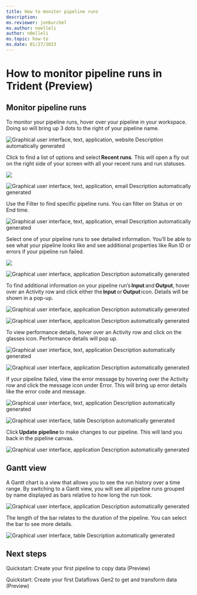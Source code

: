 ```yaml
---
title: How to monitor pipeline runs
description:
ms.reviewer: jonburchel
ms.author: noelleli
author: n0elleli
ms.topic: how-to 
ms.date: 01/27/2023
---
```


# How to monitor pipeline runs in Trident (Preview)

## Monitor pipeline runs

To monitor your pipeline runs, hover over your pipeline in your workspace. Doing so will bring up 3 dots to the right of your pipeline name.

![Graphical user interface, text, application, website  Description automatically generated](media/image1.png)

Click to find a list of options and select **Recent runs**. This will open a fly out on the right side of your screen with all your recent runs and run statuses.

![](media/image2.png)

![Graphical user interface, text, application, email  Description automatically generated](media/image3.png)

Use the Filter to find specific pipeline runs. You can filter on Status or on End time.

![Graphical user interface, text, application, email  Description automatically generated](media/image4.png)

Select one of your pipeline runs to see detailed information. You’ll be able to see what your pipeline looks like and see additional properties like Run ID or errors if your pipeline run failed.

![](media/image5.png)

![Graphical user interface, application  Description automatically generated](media/image6.png)

To find additional information on your pipeline run’s **Input** and **Output**, hover over an Activity row and click either the **Input** or **Output** icon. Details will be shown in a pop-up.

![Graphical user interface, application  Description automatically generated](media/image7.png)

![Graphical user interface, application  Description automatically generated](media/image8.png)

To view performance details, hover over an Activity row and click on the glasses icon. Performance details will pop up.

![Graphical user interface, text, application  Description automatically generated](media/image9.png)

![Graphical user interface, application  Description automatically generated](media/image10.png)

If your pipeline failed, view the error message by hovering over the Activity row and click the message icon under Error. This will bring up error details like the error code and message.

![Graphical user interface, text, application  Description automatically generated](media/image11.png)

![Graphical user interface, table  Description automatically generated](media/image12.png)

Click **Update pipeline** to make changes to our pipeline. This will land you back in the pipeline canvas.

![Graphical user interface, application  Description automatically generated](media/image13.png)

## Gantt view

A Gantt chart is a view that allows you to see the run history over a time range. By switching to a Gantt view, you will see all pipeline runs grouped by name displayed as bars relative to how long the run took. 

![Graphical user interface, application  Description automatically generated](media/image14.png)

The length of the bar relates to the duration of the pipeline. You can select the bar to see more details.

![Graphical user interface, table  Description automatically generated](media/image15.png)

## Next steps

Quickstart: Create your first pipeline to copy data (Preview)

Quickstart: Create your first Dataflows Gen2 to get and transform data (Preview)
